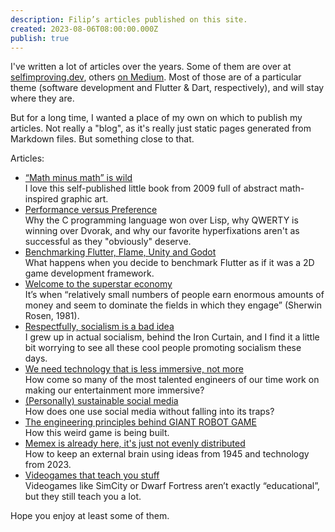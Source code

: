 ```yaml
---
description: Filip’s articles published on this site.
created: 2023-08-06T08:00:00.000Z
publish: true
---
```


I've written a lot of articles over the years. Some of them are over at [selfimproving.dev](https://selfimproving.dev/), others [on Medium](https://medium.com/@filiph). Most of those are of a particular theme (software development and Flutter & Dart, respectively), and will stay where they are.

But for a long time, I wanted a place of my own on which to publish my articles. Not really a "blog", as it's really just static pages generated from Markdown files. But something close to that.

Articles:

- [“Math minus math” is wild](https://filiph.net/text/math-minus-math-is-wild.html)  
  I love this self-published little book from 2009 full of abstract math-inspired graphic art.
- [Performance versus Preference](https://filiph.net/text/performance-versus-preference.html)  
  Why the C programming language won over Lisp, why QWERTY is winning over Dvorak, and why our favorite hyperfixations aren't as successful as they "obviously" deserve.
- [Benchmarking Flutter, Flame, Unity and Godot](https://filiph.net/text/benchmarking-flutter-flame-unity-godot.html)  
  What happens when you decide to benchmark Flutter as if it was a 2D game development framework.
- [Welcome to the superstar economy](https://filiph.net/text/welcome-to-the-superstar-economy.html)  
  It’s when “relatively small numbers of people earn enormous amounts of money and seem to dominate the fields in which they engage” (Sherwin Rosen, 1981).
- [Respectfully, socialism is a bad idea](https://filiph.net/text/respectfully,-socialism-is-a-bad-idea.html)  
  I grew up in actual socialism, behind the Iron Curtain, and I find it a little bit worrying to see all these cool people promoting socialism these days.
- [We need technology that is less immersive, not more](https://filiph.net/text/we-need-technology-that-is-less-immersive,-not-more.html)  
  How come so many of the most talented engineers of our time work on making our entertainment more immersive?
- [(Personally) sustainable social media](https://filiph.net/text/(personally)-sustainable-social-media.html)  
  How does one use social media without falling into its traps?
- [The engineering principles behind GIANT ROBOT GAME](https://filiph.net/text/the-engineering-principles-behind-giant-robot-game.html)  
  How this weird game is being built.
- [Memex is already here, it's just not evenly distributed](memex-is-already-here,-it's-just-not-evenly-distributed.html)  
  How to keep an external brain using ideas from 1945 and technology from 2023.
- [Videogames that teach you stuff](videogames-that-teach-you-stuff.html)  
  Videogames like SimCity or Dwarf Fortress aren’t exactly “educational”, but they still teach you a lot.

Hope you enjoy at least some of them.

